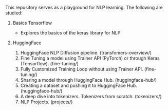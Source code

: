 This repository serves as a playground for NLP learning. The following are studied:
1. Basics Tensorflow
    - Explores the basics of the keras library for NLP 

2. HuggingFace
    1. HuggingFace NLP Diffusion pipeline. (transfomers-overview/)
    2. Fine Tuning a model using Trainer API (PyTorch) or through Keras (Tensorflow). (fine-tuning/)
    3. Fully Customized Training Loop without using Trainer API. (fine-tuning/)
    4. Sharing a model through HuggingFace Hub. (huggingface-hub/)
    5. Creating a dataset and pushing it to HuggingFace Hub. (huggingface-hub/)
    6. A deep dive into tokenizers. Tokenizers from scratch. (tokenizers/)
    7. NLP Projects. (projects/)

